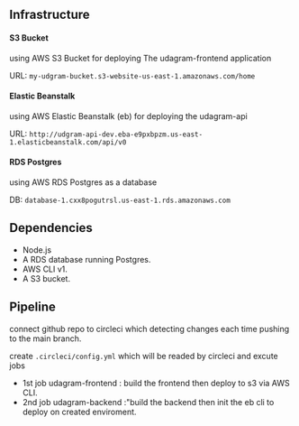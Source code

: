 ## Infrastructure

#### S3 Bucket

using AWS S3 Bucket for deploying The udagram-frontend application

URL: `my-udgram-bucket.s3-website-us-east-1.amazonaws.com/home`

#### Elastic Beanstalk

using AWS Elastic Beanstalk (eb) for deploying the udagram-api

URL: `http://udgram-api-dev.eba-e9pxbpzm.us-east-1.elasticbeanstalk.com/api/v0`

#### RDS Postgres

using AWS RDS Postgres as a database

DB: `database-1.cxx8pogutrsl.us-east-1.rds.amazonaws.com`

## Dependencies

- Node.js
- A RDS database running Postgres.
- AWS CLI v1.
- A S3 bucket.

## Pipeline

connect github repo to circleci which detecting changes each time pushing to the main branch.

create `.circleci/config.yml` which will be readed by circleci and excute jobs

- 1st job udagram-frontend : build the frontend then deploy to s3 via AWS CLI.
- 2nd job udagram-backend :"build the backend then init the eb cli to deploy on created enviroment.

